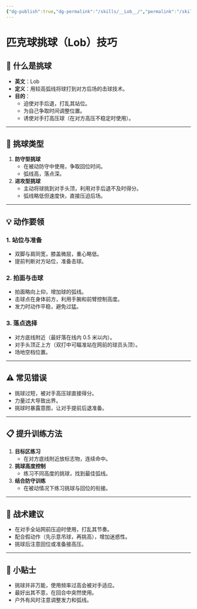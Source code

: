 ```yaml
---
{"dg-publish":true,"dg-permalink":"/skills/__Lob__/","permalink":"/skills/__Lob__/"}
---
```


# 匹克球挑球（Lob）技巧

## 🎯 什么是挑球
- **英文**：Lob  
- **定义**：用较高弧线将球打到对方后场的击球技术。
- **目的**：
  - 迫使对手后退，打乱其站位。
  - 为自己争取时间调整位置。
  - 诱使对手打高压球（在对方高压不稳定时使用）。

---

## 🏓 挑球类型
1. **防守型挑球**
   - 在被动防守中使用，争取回位时间。
   - 弧线高，落点深。
2. **进攻型挑球**
   - 主动将球挑到对手头顶，利用对手后退不及时得分。
   - 弧线略低但速度快，直接压迫后场。

---

## 💡 动作要领

### 1. 站位与准备
- 双脚与肩同宽，膝盖微屈，重心略低。
- 提前判断对方站位，准备击球。

### 2. 拍面与击球
- 拍面略向上仰，增加球的弧线。
- 击球点在身体前方，利用手腕和前臂控制高度。
- 发力时动作平稳，避免过猛。

### 3. 落点选择
- 对方底线附近（最好落在线内 0.5 米以内）。
- 对手头顶正上方（双打中可瞄准站在网前的球员头顶）。
- 场地空档位置。

---

## ⚠ 常见错误
- 挑球过短，被对手高压球直接得分。
- 力量过大导致出界。
- 挑球时暴露意图，让对手提前后退准备。

---

## 📋 提升训练方法
1. **目标区练习**
   - 在对方底线附近放标志物，连续命中。
2. **挑球高度控制**
   - 练习不同高度的挑球，找到最佳弧线。
3. **结合防守训练**
   - 在被动情况下练习挑球与回位的衔接。

---

## 📌 战术建议
- 在对手全站网前压迫时使用，打乱其节奏。
- 配合假动作（先示意吊球，再挑高），增加迷惑性。
- 挑球后注意回位或准备接高压。

---

## 📝 小贴士
- 挑球并非万能，使用频率过高会被对手适应。
- 最好出其不意，在回合中突然使用。
- 户外有风时注意调整发力和弧线。
